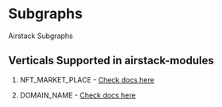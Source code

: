 # Subgraphs
Airstack Subgraphs

## Verticals Supported in airstack-modules
1. NFT_MARKET_PLACE - [Check docs here](https://github.com/Airstack-xyz/Subgraphs/tree/main/airstack-modules/modules/airstack/nft-marketplace/Readme.md)

2. DOMAIN_NAME - [Check docs here](https://github.com/Airstack-xyz/Subgraphs/tree/main/airstack-modules/modules/airstack/domain-name/Readme.md)
